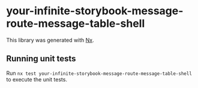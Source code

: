 # your-infinite-storybook-message-route-message-table-shell

This library was generated with [Nx](https://nx.dev).

## Running unit tests

Run `nx test your-infinite-storybook-message-route-message-table-shell` to execute the unit tests.
